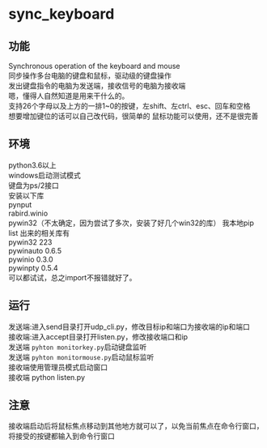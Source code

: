 # sync_keyboard
## 功能
Synchronous operation of the keyboard and mouse  
同步操作多台电脑的键盘和鼠标，驱动级的键盘操作  
发出键盘指令的电脑为发送端，接收信号的电脑为接收端  
嗯，懂得人自然知道是用来干什么的。  
支持26个字母以及上方的一排1~0的按键，左shift、左ctrl、esc、回车和空格  
想要增加键位的话可以自己改代码，很简单的
鼠标功能可以使用，还不是很完善
## 环境
python3.6以上  
windows启动测试模式  
键盘为ps/2接口  
安装以下库  
pynput  
rabird.winio  
pywin32（不太确定，因为尝试了多次，安装了好几个win32的库）
我本地pip list 出来的相关库有  
pywin32                            223  
pywinauto                          0.6.5  
pywinio                            0.3.0  
pywinpty                           0.5.4  
可以都试试，总之import不报错就好了。  

## 运行
发送端:进入send目录打开udp_cli.py，修改目标ip和端口为接收端的ip和端口  
接收端:进入accept目录打开listen.py，修改接收端口和ip  
发送端 `pyhton monitorkey.py`启动键盘监听  
发送端 `pyhton monitormouse.py`启动鼠标监听  
接收端使用管理员模式启动窗口  
接收端 python listen.py  

## 注意
接收端启动后将鼠标焦点移动到其他地方就可以了，以免当前焦点在命令行窗口，将接受的按键都输入到命令行窗口
